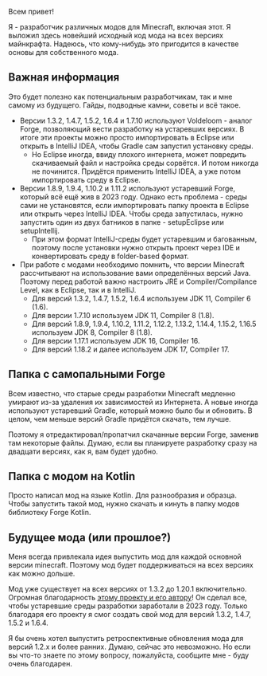 Всем привет!

Я - разработчик различных модов для Minecraft, включая этот. Я выложил здесь новейший исходный код мода на всех версиях майнкрафта. Надеюсь, что кому-нибудь это пригодится в качестве основы для собственного мода.

<h2> Важная информация </h2>

Это будет полезно как потенциальным разработчикам, так и мне самому из будущего. Гайды, подводные камни, советы и всё такое.

* Версии 1.3.2, 1.4.7, 1.5.2, 1.6.4 и 1.7.10 используют Voldeloom - аналог Forge, позволяющий вести разработку на устаревших версиях. В итоге эти проекты можно просто импортировать в Eclipse или открыть в IntelliJ IDEA, чтобы Gradle сам запустил установку среды.
  * Но Eclipse иногда, ввиду плохого интернета, может повредить скачиваемый файл и настройка среды сорвётся. И потом никогда не починится. Придётся применить IntelliJ IDEA, а уже потом импортировать среду в Eclipse.
* Версии 1.8.9, 1.9.4, 1.10.2 и 1.11.2 используют устаревший Forge, который всё ещё жив в 2023 году. Однако есть проблема - среды сами не установятся, если импортировать папку проекта в Eclipse или открыть через IntelliJ IDEA. Чтобы среда запустилась, нужно запустить один из двух батников в папке - setupEclipse или setupIntellij.
  * При этом формат IntelliJ-среды будет устаревшим и багованным, поэтому после установки нужно открыть проект через IDE и конвертировать среду в folder-based формат.
* При работе с модами необходимо помнить, что версии Minecraft рассчитывают на использование вами определённых версий Java. Поэтому перед работой важно настроить JRE и Compiler/Compilance Level, как в Eclipse, так и в IntelliJ.
  * Для версий 1.3.2, 1.4.7, 1.5.2, 1.6.4 используем JDK 11, Compiler 6 (1.6).
  * Для версии 1.7.10 используем JDK 11, Compiler 8 (1.8).
  * Для версий 1.8.9, 1.9.4, 1.10.2, 1.11.2, 1.12.2, 1.13.2, 1.14.4, 1.15.2, 1.16.5 используем JDK 8, Compiler 8 (1.8).
  * Для версии 1.17.1 используем JDK 16, Compiler 16. 
  * Для версий 1.18.2 и далее используем JDK 17, Compiler 17.

<h2> Папка с самопальными Forge </h2>
Всем известно, что старые среды разработки Minecraft медленно умирают из-за удаления их зависимостей из Интернета. А новые иногда используют устаревший Gradle, который можно было бы и обновить. В целом, чем меньше версий Gradle придётся скачать, тем лучше.

Поэтому я отредактировал/пропатчил скачанные версии Forge, заменив там некоторые файлы. Думаю, если вы планируете разработку сразу на двадцати версиях, как я, вам будет удобно.

<h2> Папка с модом на Kotlin </h2>

Просто написал мод на языке Kotlin. Для разнообразия и образца. Чтобы запустить такой мод, нужно скачать и кинуть в папку модов библиотеку Forge Kotlin.

<h2> Будущее мода (или прошлое?) </h2>

Меня всегда привлекала идея выпустить мод для каждой основной версии minecraft. Поэтому мод будет поддерживаться на всех версиях как можно дольше.

Мод уже существует на всех версиях от 1.3.2 до 1.20.1 включительно. Огромная благодарность [этому проекту и его автору](https://github.com/CrackedPolishedBlackstoneBricksMC/voldeloom)! Он сделал все, чтобы устаревшие среды разработки заработали в 2023 году. Только благодаря его проекту я смог создать свой мод для версий 1.3.2, 1.4.7, 1.5.2 и 1.6.4.

Я бы очень хотел выпустить ретроспективные обновления мода для версий 1.2.x и более ранних. Думаю, сейчас это невозможно. Но если вы что-то знаете по этому вопросу, пожалуйста, сообщите мне - буду очень благодарен.
